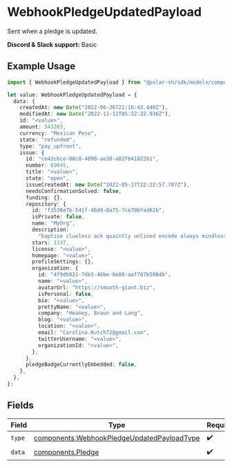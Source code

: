 # WebhookPledgeUpdatedPayload

Sent when a pledge is updated.

**Discord & Slack support:** Basic

## Example Usage

```typescript
import { WebhookPledgeUpdatedPayload } from "@polar-sh/sdk/models/components";

let value: WebhookPledgeUpdatedPayload = {
  data: {
    createdAt: new Date("2022-06-26T21:16:43.440Z"),
    modifiedAt: new Date("2022-11-11T05:52:22.936Z"),
    id: "<value>",
    amount: 543203,
    currency: "Mexican Peso",
    state: "refunded",
    type: "pay_upfront",
    issue: {
      id: "ce42cbce-08c8-4890-ae30-a82f641822b1",
      number: 69645,
      title: "<value>",
      state: "open",
      issueCreatedAt: new Date("2022-05-17T22:22:57.707Z"),
      needsConfirmationSolved: false,
      funding: {},
      repository: {
        id: "f3538e7b-541f-46d9-8a75-7ce78bfad62b",
        isPrivate: false,
        name: "MyOrg",
        description:
          "baptise clueless ack quaintly unlined encode always mindless underneath bran",
        stars: 1337,
        license: "<value>",
        homepage: "<value>",
        profileSettings: {},
        organization: {
          id: "4f9db021-7db3-46be-8e86-aaf787b5084b",
          name: "<value>",
          avatarUrl: "https://smooth-giant.biz",
          isPersonal: false,
          bio: "<value>",
          prettyName: "<value>",
          company: "Heaney, Braun and Lang",
          blog: "<value>",
          location: "<value>",
          email: "Carolina.Kutch72@gmail.com",
          twitterUsername: "<value>",
          organizationId: "<value>",
        },
      },
      pledgeBadgeCurrentlyEmbedded: false,
    },
  },
};
```

## Fields

| Field                                                                                                    | Type                                                                                                     | Required                                                                                                 | Description                                                                                              |
| -------------------------------------------------------------------------------------------------------- | -------------------------------------------------------------------------------------------------------- | -------------------------------------------------------------------------------------------------------- | -------------------------------------------------------------------------------------------------------- |
| `type`                                                                                                   | [components.WebhookPledgeUpdatedPayloadType](../../models/components/webhookpledgeupdatedpayloadtype.md) | :heavy_check_mark:                                                                                       | N/A                                                                                                      |
| `data`                                                                                                   | [components.Pledge](../../models/components/pledge.md)                                                   | :heavy_check_mark:                                                                                       | N/A                                                                                                      |